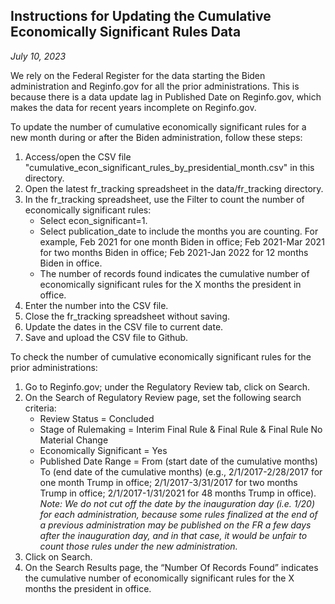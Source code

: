 ## Instructions for Updating the Cumulative Economically Significant Rules Data

*July 10, 2023*

We rely on the Federal Register for the data starting the Biden administration and Reginfo.gov for all the prior administrations. This is because there is a data update lag in Published Date on Reginfo.gov, which makes the data for recent years incomplete on Reginfo.gov.

To update the number of cumulative economically significant rules for a new month during or after the Biden administration, follow these steps:

1. Access/open the CSV file "cumulative_econ_significant_rules_by_presidential_month.csv" in this directory.
2. Open the latest fr_tracking spreadsheet in the data/fr_tracking directory.
3. In the fr_tracking spreadsheet, use the Filter to count the number of economically significant rules:
	- Select econ_significant=1.
	- Select publication_date to include the months you are counting. For example, Feb 2021 for one month Biden in office; Feb 2021-Mar 2021 for two months Biden in office; Feb 2021-Jan 2022 for 12 months Biden in office.
	- The number of records found indicates the cumulative number of economically significant rules for the X months the president in office.
4. Enter the number into the CSV file.
5. Close the fr_tracking spreadsheet without saving.
6. Update the dates in the CSV file to current date. 
7. Save and upload the CSV file to Github.

To check the number of cumulative economically significant rules for the prior administrations:
1. Go to Reginfo.gov; under the Regulatory Review tab, click on Search.
2. On the Search of Regulatory Review page, set the following search criteria:
	- Review Status = Concluded
	- Stage of Rulemaking = Interim Final Rule & Final Rule & Final Rule No Material Change
	- Economically Significant = Yes
	- Published Date Range = From (start date of the cumulative months) To (end date of the cumulative months) (e.g., 2/1/2017-2/28/2017 for one month Trump in office; 2/1/2017-3/31/2017 for two months Trump in office; 2/1/2017-1/31/2021 for 48 months Trump in office).
*Note: We do not cut off the date by the inauguration day (i.e. 1/20) for each administration, because some rules finalized at the end of a previous administration may be published on the FR a few days after the inauguration day, and in that case, it would be unfair to count those rules under the new administration.*
3. Click on Search.
4. On the Search Results page, the “Number Of Records Found” indicates the cumulative number of economically significant rules for the X months the president in office.

